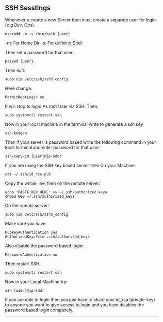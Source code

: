 ## SSH Sesstings

Whenever u create a new Server then must create a separate user for login (e.g Dev, Ops).
```
useradd -m -s /bin/bash {user}
```
-m: For Home Dir
-s: For defining Shell

Then set a password for that user:
```
passwd {user}
```

Then edit:

```
sudo vim /etc/ssh/sshd_config
```

Here change:

```
PermitRootLogin no
```

It will stop to login As root User via SSH.
Then:

```
sudo systemctl restart ssh
```

 Now in your local machine in the terminal write to generate a ssh key

```
ssh-keygen
```

Then if your server is password based write the following command in your local terminal and enter password for that user:

```
ssh-copy-id {user}@ip-addr
```

If you are using the SSH key based server then On your Machine:

```
cat ~/.ssh/id_rsa.pub
```

Copy the whole line, then on the remote server:

```
echo "PASTE_KEY_HERE" >> ~/.ssh/authorized_keys
chmod 600 ~/.ssh/authorized_keys
```

On the remote server:

```
sudo vim /etc/ssh/sshd_config
```

Make sure you have:

```
PubkeyAuthentication yes
AuthorizedKeysFile .ssh/authorized_keys
```

Also disable the password based login:

```
PasswordAuhentication no
```

Then restart SSH:

```
sudo systemctl restart ssh
```

Now in your Local Machine try:

```
ssh {user}@ip-addr
```
if you are able to login then you just have to share your id_rsa (private-key) to anyone you want to give access to login and you have disables the password based login completely.


---
